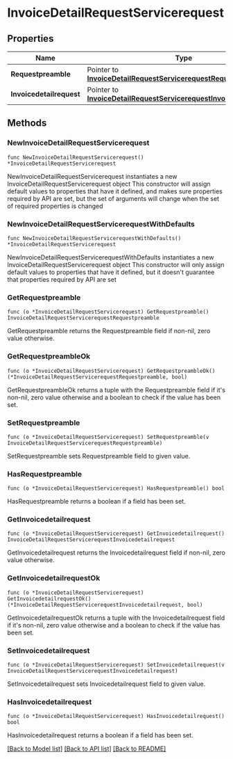 # InvoiceDetailRequestServicerequest

## Properties

Name | Type | Description | Notes
------------ | ------------- | ------------- | -------------
**Requestpreamble** | Pointer to [**InvoiceDetailRequestServicerequestRequestpreamble**](InvoiceDetailRequestServicerequestRequestpreamble.md) |  | [optional] 
**Invoicedetailrequest** | Pointer to [**InvoiceDetailRequestServicerequestInvoicedetailrequest**](InvoiceDetailRequestServicerequestInvoicedetailrequest.md) |  | [optional] 

## Methods

### NewInvoiceDetailRequestServicerequest

`func NewInvoiceDetailRequestServicerequest() *InvoiceDetailRequestServicerequest`

NewInvoiceDetailRequestServicerequest instantiates a new InvoiceDetailRequestServicerequest object
This constructor will assign default values to properties that have it defined,
and makes sure properties required by API are set, but the set of arguments
will change when the set of required properties is changed

### NewInvoiceDetailRequestServicerequestWithDefaults

`func NewInvoiceDetailRequestServicerequestWithDefaults() *InvoiceDetailRequestServicerequest`

NewInvoiceDetailRequestServicerequestWithDefaults instantiates a new InvoiceDetailRequestServicerequest object
This constructor will only assign default values to properties that have it defined,
but it doesn't guarantee that properties required by API are set

### GetRequestpreamble

`func (o *InvoiceDetailRequestServicerequest) GetRequestpreamble() InvoiceDetailRequestServicerequestRequestpreamble`

GetRequestpreamble returns the Requestpreamble field if non-nil, zero value otherwise.

### GetRequestpreambleOk

`func (o *InvoiceDetailRequestServicerequest) GetRequestpreambleOk() (*InvoiceDetailRequestServicerequestRequestpreamble, bool)`

GetRequestpreambleOk returns a tuple with the Requestpreamble field if it's non-nil, zero value otherwise
and a boolean to check if the value has been set.

### SetRequestpreamble

`func (o *InvoiceDetailRequestServicerequest) SetRequestpreamble(v InvoiceDetailRequestServicerequestRequestpreamble)`

SetRequestpreamble sets Requestpreamble field to given value.

### HasRequestpreamble

`func (o *InvoiceDetailRequestServicerequest) HasRequestpreamble() bool`

HasRequestpreamble returns a boolean if a field has been set.

### GetInvoicedetailrequest

`func (o *InvoiceDetailRequestServicerequest) GetInvoicedetailrequest() InvoiceDetailRequestServicerequestInvoicedetailrequest`

GetInvoicedetailrequest returns the Invoicedetailrequest field if non-nil, zero value otherwise.

### GetInvoicedetailrequestOk

`func (o *InvoiceDetailRequestServicerequest) GetInvoicedetailrequestOk() (*InvoiceDetailRequestServicerequestInvoicedetailrequest, bool)`

GetInvoicedetailrequestOk returns a tuple with the Invoicedetailrequest field if it's non-nil, zero value otherwise
and a boolean to check if the value has been set.

### SetInvoicedetailrequest

`func (o *InvoiceDetailRequestServicerequest) SetInvoicedetailrequest(v InvoiceDetailRequestServicerequestInvoicedetailrequest)`

SetInvoicedetailrequest sets Invoicedetailrequest field to given value.

### HasInvoicedetailrequest

`func (o *InvoiceDetailRequestServicerequest) HasInvoicedetailrequest() bool`

HasInvoicedetailrequest returns a boolean if a field has been set.


[[Back to Model list]](../README.md#documentation-for-models) [[Back to API list]](../README.md#documentation-for-api-endpoints) [[Back to README]](../README.md)


